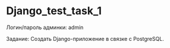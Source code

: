 # Django_test_task_1
Логин/пароль админки: admin

Задание:
  Создать Django-приложение в связке с PostgreSQL.
